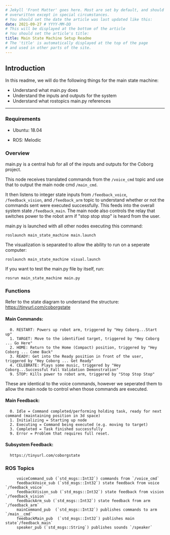 ```yaml
---
# Jekyll 'Front Matter' goes here. Most are set by default, and should NOT be
# overwritten except in special circumstances. 
# You should set the date the article was last updated like this:
date: 2021-09-27 # YYYY-MM-DD
# This will be displayed at the bottom of the article
# You should set the article's title:
title: Main State Machine Setup Readme
# The 'title' is automatically displayed at the top of the page
# and used in other parts of the site.
---
```


## Introduction

In this readme, we will do the following things for the main state machine:

- Understand what main.py does
- Understand the inputs and outputs for the system
- Understand what rostopics main.py references

---
### Requirements

- Ubuntu: 18.04

- ROS: Melodic

### Overview

main.py is a central hub for all of the inputs and outputs for the Coborg project. 

This node receives translated commands from the ```/voice_cmd``` topic and use that to output the main node cmd ```/main_cmd```. 

It then listens to integer state inputs from ```/feedback_voice```, ```/feedback_vision```, and ```/feedback_arm``` topic to understand whether or not the commands sent were executed successfully. This feeds into the overall system state ```/feedback_main```. The main node also controls the relay that switches power to the robot arm if "stop stop stop" is heard from the user. 
      
main.py is launched with all other nodes executing this command:
```
roslaunch main_state_machine main.launch
```

The visualization is separated to allow the ability to run on a seperate computer:
```
roslaunch main_state_machine visual.launch
```

If you want to test the main.py file by itself, run:
```
rosrun main_state_machine main.py
```

### Functions

Refer to the state diagram to understand the structure: https://tinyurl.com/coborgstate

#### Main Commands:
      0. RESTART: Powers up robot arm, triggered by "Hey Coborg...Start up"
      1. TARGET: Move to the identified target, triggered by "Hey Coborg ... Go Here"
      2. HOME: Return to the Home (Compact) position, triggered by "Hey Coborg ... Come Back"
      3. READY: Get into the Ready position in front of the user, triggered by "Hey Coborg ... Get Ready"
      4. CELEBRATE: Plays some music, triggered by "Hey Coborg...Successful Fall Validation Demonstration"
      9. STOP: Kills power to robot arm, triggered by "Stop Stop Stop"

These are identical to the voice commands, however we seperated them to allow the main node to control when those commands are executed.

#### Main Feedback:
      0. Idle = Command completed/performing holding task, ready for next command (maintaining position in 3d space)
      1. Initializing = Starting up node
      2. Executing = Command being executed (e.g. moving to target)
      3. Completed = Task finished successfully
      9. Error = Problem that requires full reset.

#### Subsystem Feedback:
      https://tinyurl.com/coborgstate

### ROS Topics

         voiceCommand_sub (`std_msgs::Int32`) commands from `/voice_cmd`
         feedbackVoice_sub (`std_msgs::Int32`) state feedback from voice `/feedback_voice`
         feedbackVision_sub (`std_msgs::Int32`) state feedback from vision `/feedback_vision`
         feedbackArm_sub (`std_msgs::Int32`) state feedback from arm `/feedback_arm`
         mainCommand_pub  (`std_msgs::Int32`) publishes commands to arm `/main__cmd`
         feedbackMain_pub  (`std_msgs::Int32`) publishes main state`/feedback_main`
         speaker_pub (`std_msgs::String`) publishes sounds `/speaker`
